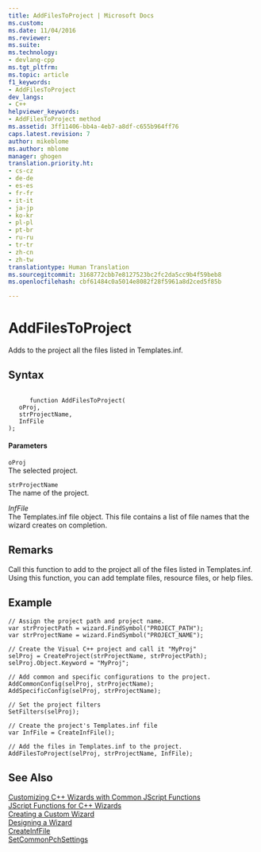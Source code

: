 ```yaml
---
title: AddFilesToProject | Microsoft Docs
ms.custom: 
ms.date: 11/04/2016
ms.reviewer: 
ms.suite: 
ms.technology:
- devlang-cpp
ms.tgt_pltfrm: 
ms.topic: article
f1_keywords:
- AddFilesToProject
dev_langs:
- C++
helpviewer_keywords:
- AddFilesToProject method
ms.assetid: 3ff11406-bb4a-4eb7-a8df-c655b964ff76
caps.latest.revision: 7
author: mikeblome
ms.author: mblome
manager: ghogen
translation.priority.ht:
- cs-cz
- de-de
- es-es
- fr-fr
- it-it
- ja-jp
- ko-kr
- pl-pl
- pt-br
- ru-ru
- tr-tr
- zh-cn
- zh-tw
translationtype: Human Translation
ms.sourcegitcommit: 3168772cbb7e8127523bc2fc2da5cc9b4f59beb8
ms.openlocfilehash: cbf61484c0a5014e8082f28f5961a8d2ced5f85b

---
```

# AddFilesToProject
Adds to the project all the files listed in Templates.inf.  
  
## Syntax  
  
```  
  
      function AddFilesToProject(   
   oProj,   
   strProjectName,   
   InfFile    
);  
```  
  
#### Parameters  
 `oProj`  
 The selected project.  
  
 `strProjectName`  
 The name of the project.  
  
 *InfFile*  
 The Templates.inf file object. This file contains a list of file names that the wizard creates on completion.  
  
## Remarks  
 Call this function to add to the project all of the files listed in Templates.inf. Using this function, you can add template files, resource files, or help files.  
  
## Example  
  
```  
// Assign the project path and project name.  
var strProjectPath = wizard.FindSymbol("PROJECT_PATH");  
var strProjectName = wizard.FindSymbol("PROJECT_NAME");  
  
// Create the Visual C++ project and call it "MyProj"  
selProj = CreateProject(strProjectName, strProjectPath);  
selProj.Object.Keyword = "MyProj";  
  
// Add common and specific configurations to the project.  
AddCommonConfig(selProj, strProjectName);  
AddSpecificConfig(selProj, strProjectName);  
  
// Set the project filters  
SetFilters(selProj);  
  
// Create the project's Templates.inf file   
var InfFile = CreateInfFile();  
  
// Add the files in Templates.inf to the project.  
AddFilesToProject(selProj, strProjectName, InfFile);  
```  
  
## See Also  
 [Customizing C++ Wizards with Common JScript Functions](../ide/customizing-cpp-wizards-with-common-jscript-functions.md)   
 [JScript Functions for C++ Wizards](../ide/jscript-functions-for-cpp-wizards.md)   
 [Creating a Custom Wizard](../ide/creating-a-custom-wizard.md)   
 [Designing a Wizard](../ide/designing-a-wizard.md)   
 [CreateInfFile](../ide/createinffile.md)   
 [SetCommonPchSettings](../ide/setcommonpchsettings.md)


<!--HONumber=Jan17_HO1-->



